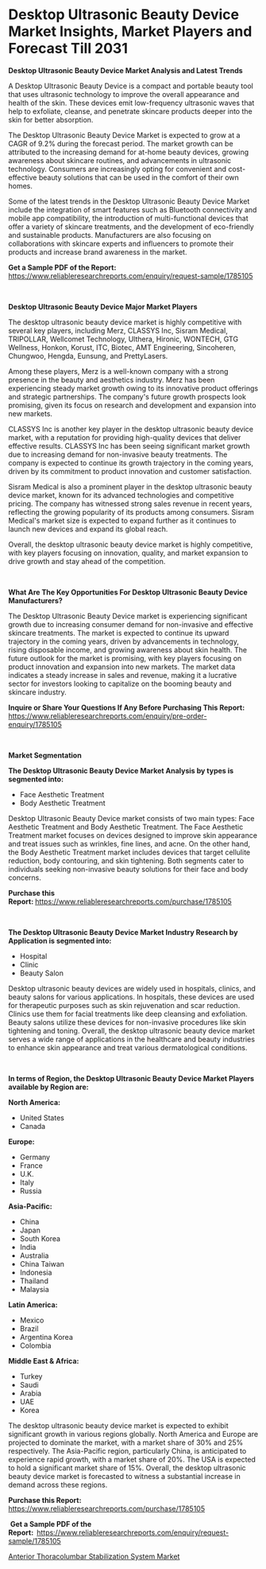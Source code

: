 <p><h1>Desktop Ultrasonic Beauty Device Market Insights, Market Players and Forecast Till 2031</h1></p><p><strong>Desktop Ultrasonic Beauty Device Market Analysis and Latest Trends</strong></p>
<p><p>A Desktop Ultrasonic Beauty Device is a compact and portable beauty tool that uses ultrasonic technology to improve the overall appearance and health of the skin. These devices emit low-frequency ultrasonic waves that help to exfoliate, cleanse, and penetrate skincare products deeper into the skin for better absorption.</p><p>The Desktop Ultrasonic Beauty Device Market is expected to grow at a CAGR of 9.2% during the forecast period. The market growth can be attributed to the increasing demand for at-home beauty devices, growing awareness about skincare routines, and advancements in ultrasonic technology. Consumers are increasingly opting for convenient and cost-effective beauty solutions that can be used in the comfort of their own homes.</p><p>Some of the latest trends in the Desktop Ultrasonic Beauty Device Market include the integration of smart features such as Bluetooth connectivity and mobile app compatibility, the introduction of multi-functional devices that offer a variety of skincare treatments, and the development of eco-friendly and sustainable products. Manufacturers are also focusing on collaborations with skincare experts and influencers to promote their products and increase brand awareness in the market.</p></p>
<p><strong>Get a Sample PDF of the Report:&nbsp;</strong> <a href="https://www.reliableresearchreports.com/enquiry/request-sample/1785105">https://www.reliableresearchreports.com/enquiry/request-sample/1785105</a></p>
<p>&nbsp;</p>
<p><strong>Desktop Ultrasonic Beauty Device Major Market Players</strong></p>
<p><p>The desktop ultrasonic beauty device market is highly competitive with several key players, including Merz, CLASSYS Inc, Sisram Medical, TRIPOLLAR, Wellcomet Technology, Ulthera, Hironic, WONTECH, GTG Wellness, Honkon, Korust, ITC, Biotec, AMT Engineering, Sincoheren, Chungwoo, Hengda, Eunsung, and PrettyLasers.</p><p>Among these players, Merz is a well-known company with a strong presence in the beauty and aesthetics industry. Merz has been experiencing steady market growth owing to its innovative product offerings and strategic partnerships. The company's future growth prospects look promising, given its focus on research and development and expansion into new markets.</p><p>CLASSYS Inc is another key player in the desktop ultrasonic beauty device market, with a reputation for providing high-quality devices that deliver effective results. CLASSYS Inc has been seeing significant market growth due to increasing demand for non-invasive beauty treatments. The company is expected to continue its growth trajectory in the coming years, driven by its commitment to product innovation and customer satisfaction.</p><p>Sisram Medical is also a prominent player in the desktop ultrasonic beauty device market, known for its advanced technologies and competitive pricing. The company has witnessed strong sales revenue in recent years, reflecting the growing popularity of its products among consumers. Sisram Medical's market size is expected to expand further as it continues to launch new devices and expand its global reach.</p><p>Overall, the desktop ultrasonic beauty device market is highly competitive, with key players focusing on innovation, quality, and market expansion to drive growth and stay ahead of the competition.</p></p>
<p>&nbsp;</p>
<p><strong>What Are The Key Opportunities For Desktop Ultrasonic Beauty Device Manufacturers?</strong></p>
<p><p>The Desktop Ultrasonic Beauty Device market is experiencing significant growth due to increasing consumer demand for non-invasive and effective skincare treatments. The market is expected to continue its upward trajectory in the coming years, driven by advancements in technology, rising disposable income, and growing awareness about skin health. The future outlook for the market is promising, with key players focusing on product innovation and expansion into new markets. The market data indicates a steady increase in sales and revenue, making it a lucrative sector for investors looking to capitalize on the booming beauty and skincare industry.</p></p>
<p><strong>Inquire or Share Your Questions If Any Before Purchasing This Report:</strong> <a href="https://www.reliableresearchreports.com/enquiry/pre-order-enquiry/1785105">https://www.reliableresearchreports.com/enquiry/pre-order-enquiry/1785105</a></p>
<p>&nbsp;</p>
<p><strong>Market Segmentation</strong></p>
<p><strong>The Desktop Ultrasonic Beauty Device Market Analysis by types is segmented into:</strong></p>
<p><ul><li>Face Aesthetic Treatment</li><li>Body Aesthetic Treatment</li></ul></p>
<p><p>Desktop Ultrasonic Beauty Device market consists of two main types: Face Aesthetic Treatment and Body Aesthetic Treatment. The Face Aesthetic Treatment market focuses on devices designed to improve skin appearance and treat issues such as wrinkles, fine lines, and acne. On the other hand, the Body Aesthetic Treatment market includes devices that target cellulite reduction, body contouring, and skin tightening. Both segments cater to individuals seeking non-invasive beauty solutions for their face and body concerns.</p></p>
<p><strong>Purchase this Report:&nbsp;</strong><a href="https://www.reliableresearchreports.com/purchase/1785105">https://www.reliableresearchreports.com/purchase/1785105</a></p>
<p>&nbsp;</p>
<p><strong>The Desktop Ultrasonic Beauty Device Market Industry Research by Application is segmented into:</strong></p>
<p><ul><li>Hospital</li><li>Clinic</li><li>Beauty Salon</li></ul></p>
<p><p>Desktop ultrasonic beauty devices are widely used in hospitals, clinics, and beauty salons for various applications. In hospitals, these devices are used for therapeutic purposes such as skin rejuvenation and scar reduction. Clinics use them for facial treatments like deep cleansing and exfoliation. Beauty salons utilize these devices for non-invasive procedures like skin tightening and toning. Overall, the desktop ultrasonic beauty device market serves a wide range of applications in the healthcare and beauty industries to enhance skin appearance and treat various dermatological conditions.</p></p>
<p>&nbsp;</p>
<p><strong>In terms of Region, the Desktop Ultrasonic Beauty Device Market Players available by Region are:</strong></p>
<p>
    <p> <strong> North America: </strong>
        <ul>
            <li>United States</li>
            <li>Canada</li>
        </ul>
        </p> 
    <p> <strong> Europe: </strong>
        <ul>
            <li>Germany</li>
            <li>France</li>
            <li>U.K.</li>
            <li>Italy</li>
            <li>Russia</li>
        </ul>
        </p> 
    <p> <strong> Asia-Pacific: </strong>
        <ul>
            <li>China</li>
            <li>Japan</li>
            <li>South Korea</li>
            <li>India</li>
            <li>Australia</li>
            <li>China Taiwan</li>
            <li>Indonesia</li>
            <li>Thailand</li>
            <li>Malaysia</li>
        </ul>
        </p> 
    <p> <strong> Latin America: </strong>
        <ul>
            <li>Mexico</li>
            <li>Brazil</li>
            <li>Argentina Korea</li>
            <li>Colombia</li>
        </ul>
        </p> 
    <p> <strong> Middle East & Africa: </strong>
        <ul>
            <li>Turkey</li>
            <li>Saudi</li>
            <li>Arabia</li>
            <li>UAE</li>
            <li>Korea</li>
        </ul>
    </p>
    </p>
<p><p>The desktop ultrasonic beauty device market is expected to exhibit significant growth in various regions globally. North America and Europe are projected to dominate the market, with a market share of 30% and 25% respectively. The Asia-Pacific region, particularly China, is anticipated to experience rapid growth, with a market share of 20%. The USA is expected to hold a significant market share of 15%. Overall, the desktop ultrasonic beauty device market is forecasted to witness a substantial increase in demand across these regions.</p></p>
<p><strong>Purchase this Report: </strong><a href="https://www.reliableresearchreports.com/purchase/1785105">https://www.reliableresearchreports.com/purchase/1785105</a></p>
<p>&nbsp;<strong>Get a Sample PDF of the Report:&nbsp;&nbsp;</strong><a href="https://www.reliableresearchreports.com/enquiry/request-sample/1785105">https://www.reliableresearchreports.com/enquiry/request-sample/1785105</a></p>
<p><strong></strong></p>
<p><p><a href="https://github.com/mancsybtousav/Market-Research-Report-List-1/blob/main/anterior-thoracolumbar-stabilization-system-market.md">Anterior Thoracolumbar Stabilization System Market</a></p></p>